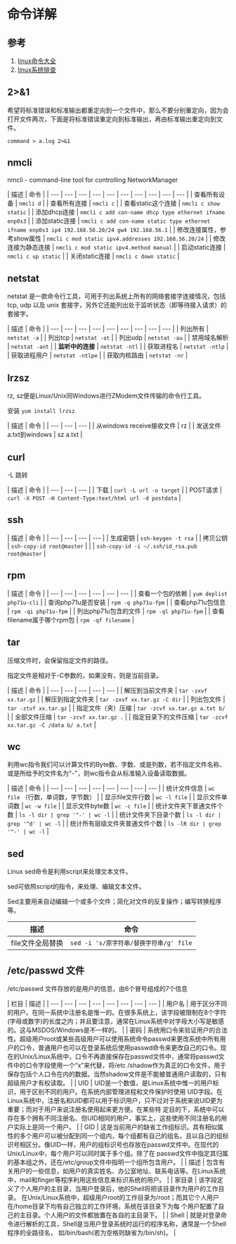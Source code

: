 # 命令详解

## 参考

1. [linux命令大全](http://www.runoob.com/linux/linux-command-manual.html)
2. [linux系统排查](https://www.cnblogs.com/Security-Darren/p/4685629.html)

## 2&gt;&1

希望将标准错误和标准输出都重定向到一个文件中，那么不要分别重定向，因为会打开文件两次，下面是将标准错误重定向到标准输出，再由标准输出重定向到文件。

```text
command > a.log 2>&1
```

## nmcli

nmcli - command-line tool for controlling NetworkManager

| 描述 | 命令 |
| --- | --- | --- | --- | --- | --- | --- | --- | --- | --- |
| 查看所有设备 | `nmcli d` |
| 查看所有连接 | `nmcli c` |
| 查看static这个连接 | `nmcli c show static` |
| 添加dhcp连接 | `nmcli c add con-name dhcp type ethernet ifname enp0s3` |
| 添加static连接 | `nmcli c add con-name static type ethernet ifname enp0s3 ip4 192.168.56.20/24 gw4 192.168.56.1` |
| 修改连接属性，参考show属性 | `nmcli c mod static ipv4.addresses 192.168.56.20/24` |
| 修改连接为静态连接 | `nmcli c mod static ipv4.method manual` |
| 启动static连接 | `nmcli c up static` |
| 关闭static连接 | `nmcli c down static` |

## netstat

netstat 是一款命令行工具，可用于列出系统上所有的网络套接字连接情况，包括 tcp, udp 以及 unix 套接字，另外它还能列出处于监听状态（即等待接入请求）的套接字。

| 描述 | 命令 |
| --- | --- | --- | --- | --- | --- | --- | --- | --- |
| 列出所有 | `netstat -a` |
| 列出tcp | `netstat -at` |
| 列出udp | `netstat -au` |
| 禁用域名解析 | `netstat -ant` |
| **监听中的连接** | `netstat -ntl` |
| 获取进程名 | `netstat -ntlp` |
| 获取进程用户 | `netstat -ntlpe` |
| 获取内核路由 | `netstat -nr` |

## lrzsz

rz, sz便是Linux/Unix同Windows进行ZModem文件传输的命令行工具。

安装 `yum install lrzsz`

| 描述 | 命令 |
| --- | --- | --- |
| 从windows receive接收文件 | rz |
| 发送文件a.txt到windows | sz a.txt |

## curl

-L 跳转

| 描述 | 命令 |
| --- | --- | --- |
| 下载 | `curl -L url -o target` |
| POST请求 | `curl -X POST -H Content-Type:text/html url -d postdata` |

## ssh

| 描述 | 命令 |
| --- | --- | --- | --- |
| 生成密钥 | `ssh-keygen -t rsa` |
| 拷贝公钥 | `ssh-copy-id root@master` |
|  | `ssh-copy-id -i ~/.ssh/id_rsa.pub root@master` |

## rpm

| 描述 | 命令 |
| --- | --- | --- | --- | --- | --- |
| 查看一个包的依赖 | `yum deplist php71u-cli` |
| 查询php71u是否安装 | `rpm -q php71u-fpm` |
| 查看php71u包信息 | `rpm -qi php71u-fpm` |
| 列出php71u包含的文件 | `rpm -ql php71u-fpm` |
| 查看filename属于哪个rpm包 | `rpm -qf filename` |

## tar

压缩文件时，会保留指定文件的路径。

指定文件是相对于-C参数的，如果没有，则是当前目录。

| 描述 | 命令 |
| --- | --- | --- | --- | --- |
| 解压到当前文件夹 | `tar -zxvf xx.tar.gz` |
| 解压到指定文件夹 | `tar -zxvf xx.tar.gz -C dir` |
| 列出包文件 | `tar -ztvf xx.tar.gz` |
| 指定文件（夹）压缩 | `tar -zcvf xx.tar.gz a.txt b/` |
| 全部文件压缩 | `tar -zcvf xx.tar.gz .` |
| 指定目录下的文件压缩 | `tar -zcvf xx.tar.gz -C /data b/ a.txt` |

## wc

 利用wc指令我们可以计算文件的Byte数、字数、或是列数，若不指定文件名称、或是所给予的文件名为"-"，则wc指令会从标准输入设备读取数据。

| 描述 | 命令 |
| --- | --- | --- | --- | --- | --- | --- | --- |
| 统计文件信息 | `wc file` （行数，单词数，字节数） |
| 显示file文件行数 | `wc -l file` |
| 显示文件单词数 | `wc -w file` |
| 显示文件byte数 | `wc -c file` |
| 统计文件夹下普通文件个数 | `ls -l dir | grep '^-' | wc -l` |
| 统计文件夹下目录个数 | `ls -l dir | grep '^d' | wc -l` |
| 统计所有层级文件夹普通文件个数 | `ls -lR dir | grep '^-' | wc -l` |

## sed

 Linux sed命令是利用script来处理文本文件。

sed可依照script的指令，来处理、编辑文本文件。

Sed主要用来自动编辑一个或多个文件；简化对文件的反复操作；编写转换程序等。

| 描述 | 命令 |
| --- | --- |
| file文件全局替换 | `sed -i 's/原字符串/替换字符串/g' file` |

## /etc/passwd 文件

/etc/passwd 文件存放的是用户的信息，由6个冒号组成的7个信息

| 栏目 | 描述 |
| --- | --- | --- | --- | --- | --- | --- | --- |
| 用户名 | 用于区分不同的用户。在同一系统中注册名是惟一的。在很多系统上，该字段被限制在8个字符\(字母或数字\)的长度之内；并且要注意，通常在Linux系统中对字母大小写是敏感的。这与MSDOS/Windows是不一样的。 |
| 密码 | 系统用口令来验证用户的合法性。超级用户root或某些高级用户可以使用系统命令passwd来更改系统中所有用户的口令，普通用户也可以在登录系统后使用passwd命令来更改自己的口令。现在的Unix/Linux系统中，口令不再直接保存在passwd文件中，通常将passwd文件中的口令字段使用一个“x”来代替，将/etc /shadow作为真正的口令文件，用于保存包括个人口令在内的数据。当然shadow文件是不能被普通用户读取的，只有超级用户才有权读取。 |
| UID | UID是一个数值，是Linux系统中惟一的用户标识，用于区别不同的用户。在系统内部管理进程和文件保护时使用 UID字段。在Linux系统中，注册名和UID都可以用于标识用户，只不过对于系统来说UID更为重要；而对于用户来说注册名使用起来更方便。在某些特 定目的下，系统中可以存在多个拥有不同注册名、但UID相同的用户，事实上，这些使用不同注册名的用户实际上是同一个用户。 |
| GID | 这是当前用户的缺省工作组标识。具有相似属性的多个用户可以被分配到同一个组内，每个组都有自己的组名，且以自己的组标 识号相区分。像UID一样，用户的组标识号也存放在passwd文件中。在现代的Unix/Linux中，每个用户可以同时属于多个组。除了在 passwd文件中指定其归属的基本组之外，还在/etc/group文件中指明一个组所包含用户。 |
| 描述 | 包含有关用户的一些信息，如用户的真实姓名、办公室地址、联系电话等。在Linux系统中，mail和finger等程序利用这些信息来标识系统的用户。 |
| 家目录 | 该字段定义了个人用户的主目录，当用户登录后，他的Shell将把该目录作为用户的工作目录。 在Unix/Linux系统中，超级用户root的工作目录为/root；而其它个人用户在/home目录下均有自己独立的工作环境，系统在该目录下为每 个用户配置了自己的主目录。个人用户的文件都放置在各自的主目录下。 |
| Shell | 就是对登录命令进行解析的工具，Shell是当用户登录系统时运行的程序名称，通常是一个Shell程序的全路径名， 如/bin/bash\(若为空格则缺省为/bin/sh\)。 |

